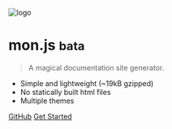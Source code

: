 ![logo](_media/icon.svg)

# mon.js <small>bata</small>

> A magical documentation site generator.

* Simple and lightweight (~19kB gzipped)
* No statically built html files
* Multiple themes

[GitHub](https://github.com/the349/mon.js)
[Get Started](#)
